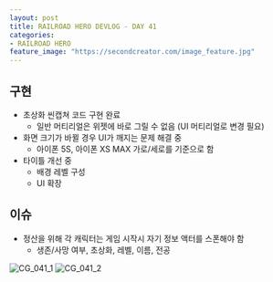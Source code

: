 ```yaml
---
layout: post
title: RAILROAD HERO DEVLOG - DAY 41
categories:
- RAILROAD HERO
feature_image: "https://secondcreator.com/image_feature.jpg"
---
```


## 구현
- 초상화 씬캡쳐 코드 구현 완료
  - 일반 머티리얼은 위젯에 바로 그릴 수 없음 (UI 머티리얼로 변경 필요)
- 화면 크기가 바뀔 경우 UI가 깨지는 문제 해결 중
  - 아이폰 5S, 아이폰 XS MAX 가로/세로를 기준으로 함
- 타이틀 개선 중
  - 배경 레벨 구성
  - UI 확장

## 이슈
- 정산을 위해 각 캐릭터는 게임 시작시 자기 정보 액터를 스폰해야 함
  - 생존/사망 여부, 초상화, 레벨, 이름, 전공

![CG_041_1](https://secondcreator.com/blog/imgs/CG_041_1.PNG)
![CG_041_2](https://secondcreator.com/blog/imgs/CG_041_2.PNG)
